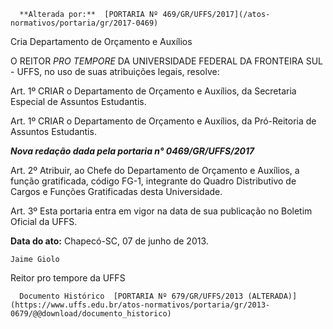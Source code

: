       **Alterada por:**  [PORTARIA Nº 469/GR/UFFS/2017](/atos-normativos/portaria/gr/2017-0469) 

   Cria Departamento de Orçamento e Auxílios  

 

 O REITOR *PRO TEMPORE* DA UNIVERSIDADE FEDERAL DA FRONTEIRA SUL - UFFS, no uso de suas atribuições legais, resolve:

  

 Art. 1º CRIAR o Departamento de Orçamento e Auxílios, da Secretaria Especial de Assuntos Estudantis.

 Art. 1º CRIAR o Departamento de Orçamento e Auxílios, da Pró-Reitoria de Assuntos Estudantis.

 ***Nova redação dada pela portaria n° 0469/GR/UFFS/2017***

  

 Art. 2º Atribuir, ao Chefe do Departamento de Orçamento e Auxílios, a função gratificada, código FG-1, integrante do Quadro Distributivo de Cargos e Funções Gratificadas desta Universidade.

  

 Art. 3º Esta portaria entra em vigor na data de sua publicação no Boletim Oficial da UFFS.

  

   **Data do ato:** Chapecó-SC, 07 de junho de 2013.   
 

    Jaime Giolo   
 Reitor pro tempore da UFFS 

      Documento Histórico  [PORTARIA Nº 679/GR/UFFS/2013 (ALTERADA)](https://www.uffs.edu.br/atos-normativos/portaria/gr/2013-0679/@@download/documento_historico)     
      